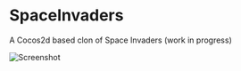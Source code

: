SpaceInvaders
=============

A Cocos2d based clon of Space Invaders (work in progress)

![Screenshot](http://i.imgur.com/00l49Z0.png)
